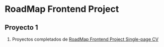 # RoadMap Frontend Project
## Proyecto 1
1. Proyectos completados de [RoadMap Frontend Project Single-page CV](https://roadmap.sh/projects/single-page-cv)